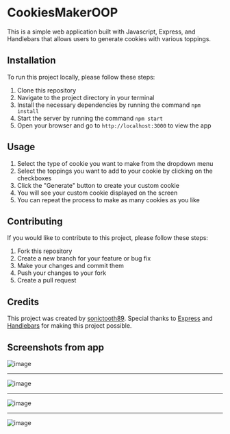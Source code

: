 # CookiesMakerOOP

This is a simple web application built with Javascript, Express, and Handlebars that allows users to generate cookies with various toppings.

## Installation

To run this project locally, please follow these steps:

1. Clone this repository
2. Navigate to the project directory in your terminal
3. Install the necessary dependencies by running the command `npm install`
4. Start the server by running the command `npm start`
5. Open your browser and go to `http://localhost:3000` to view the app

## Usage

1. Select the type of cookie you want to make from the dropdown menu
2. Select the toppings you want to add to your cookie by clicking on the checkboxes
3. Click the "Generate" button to create your custom cookie
4. You will see your custom cookie displayed on the screen
5. You can repeat the process to make as many cookies as you like

## Contributing

If you would like to contribute to this project, please follow these steps:

1. Fork this repository
2. Create a new branch for your feature or bug fix
3. Make your changes and commit them
4. Push your changes to your fork
5. Create a pull request

## Credits

This project was created by [sonictooth89](https://github.com/sonictooth89). Special thanks to [Express](https://expressjs.com/) and [Handlebars](https://handlebarsjs.com/) for making this project possible. 

## Screenshots from app

![image](https://user-images.githubusercontent.com/99909530/224539939-d6f21969-637d-4f73-88e2-bac6d9b1b05f.png)
* * *
![image](https://user-images.githubusercontent.com/99909530/224540916-6220db01-08b1-4b3e-8321-8f44160eea7e.png)
* * *
![image](https://user-images.githubusercontent.com/99909530/224540941-8364c4ab-bde8-4f80-967f-b5bc5a343c78.png)
* * *
![image](https://user-images.githubusercontent.com/99909530/224540964-b6e08107-f229-423c-9da3-3ab1420bcd25.png)

